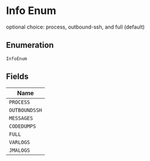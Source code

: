 
# Info Enum

optional choice: process, outbound-ssh, and full (default)

## Enumeration

`InfoEnum`

## Fields

| Name |
|  --- |
| `PROCESS` |
| `OUTBOUNDSSH` |
| `MESSAGES` |
| `CODEDUMPS` |
| `FULL` |
| `VARLOGS` |
| `JMALOGS` |

